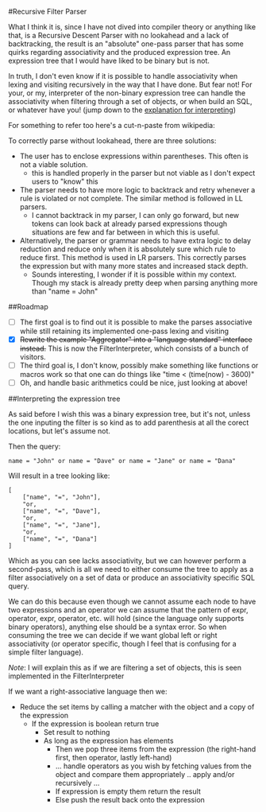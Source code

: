 #Recursive Filter Parser

What I think it is, since I have not dived into compiler theory or anything like that,
is a Recursive Descent Parser with no lookahead and a lack of backtracking, the result
is an "absolute" one-pass parser that has some quirks regarding associativity and the
produced expression tree. An expression tree that I would have liked to be binary but
is not.

In truth, I don't even know if it is possible to handle associativity when
lexing and visiting recursively in the way that I have done. But fear not! For your,
or my, interpreter of the non-binary expression tree can handle the associativity
when filtering through a set of objects, or when build an SQL, or whatever have you!
(jump down to the [explanation for interpreting](#interpreting-the-expression-tree))

For something to refer too here's a cut-n-paste from wikipedia:

To correctly parse without lookahead, there are three solutions:

* The user has to enclose expressions within parentheses. This often is not a viable solution.
  * this is handled properly in the parser but not viable as I don't expect users to "know" this
* The parser needs to have more logic to backtrack and retry whenever a rule is violated or not complete. The similar method is followed in LL parsers.
  * I cannot backtrack in my parser, I can only go forward, but new tokens can look back at already parsed expressions though situations are few and far between in which this is useful.
* Alternatively, the parser or grammar needs to have extra logic to delay reduction and reduce only when it is absolutely sure which rule to reduce first. This method is used in LR parsers. This correctly parses the expression but with many more states and increased stack depth.
  * Sounds interesting, I wonder if it is possible within my context. Though my stack is already pretty deep when parsing anything more than "name = John"

##Roadmap

 - [ ] The first goal is to find out it is possible to make the parses associative while still
retaining its implemented one-pass lexing and visiting
 - [X] ~~Rewrite the example "Aggregator" into a "language standard" interface instead.~~ This is now the FilterInterpreter, which consists of a bunch of visitors.
 - [ ] The third goal is, I don't know, possibly make something like functions or macros work
so that one can do things like "time < (time(now) - 3600)"
 - [ ] Oh, and handle basic arithmetics could be nice, just looking at above!

##Interpreting the expression tree

As said before I wish this was a binary expression tree, but it's not, unless the one inputing the
filter is so kind as to add parenthesis at all the corect locations, but let's assume not.

Then the query:

	name = "John" or name = "Dave" or name = "Jane" or name = "Dana"

Will result in a tree looking like:

	[
		["name", "=", "John"],
		"or,
		["name", "=", "Dave"],
		"or,
		["name", "=", "Jane"],
		"or,
		["name", "=", "Dana"]
	]

Which as you can see lacks associativity, but we can however perform a second-pass, which is all we
need to either consume the tree to apply as a filter associatively on a set of data or produce an
associativity specific SQL query.

We can do this because even though we cannot assume each node to have two expressions and an operator
we can assume that the pattern of expr, operator, expr, operator, etc. will hold (since the language only
supports binary operators), anything else should be a syntax error. So when consuming the tree we can
decide if we want global left or right associativity (or operator specific, though I feel that is confusing
for a simple filter language).

*Note*: I will explain this as if we are filtering a set of objects, this is seen implemented in the
FilterInterpreter

If we want a right-associative language then we:
* Reduce the set items by calling a matcher with the object and a copy of the expression
  * If the expression is boolean return true
    * Set result to nothing
    * As long as the expression has elements
      * Then we pop three items from the expression (the right-hand first, then operator, lastly left-hand)
      * ... handle operators as you wish by fetching values from the object and compare them appropriately .. apply and/or recursively ...
      * If expression is empty them return the result
      * Else push the result back onto the expression
